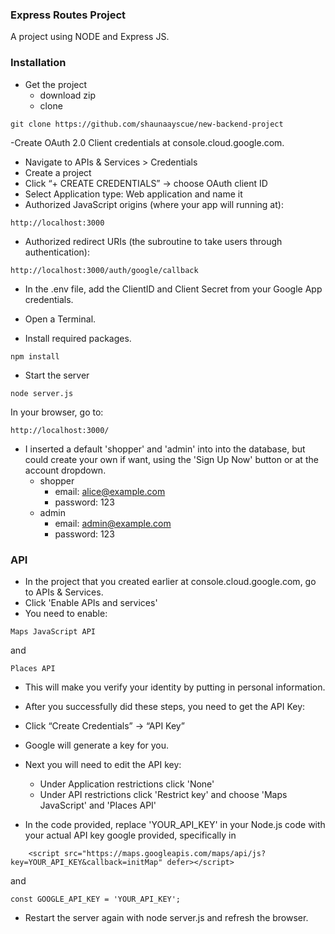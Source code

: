 ### Express Routes Project
A project using NODE and Express JS.

### Installation

- Get the project
  - download zip
  - clone
```
git clone https://github.com/shaunaayscue/new-backend-project
```

-Create OAuth 2.0 Client credentials at console.cloud.google.com.
- Navigate to APIs & Services > Credentials
- Create a project
- Click “+ CREATE CREDENTIALS” → choose OAuth client ID
- Select Application type: Web application and name it
- Authorized JavaScript origins (where your app will running at): 
```
http://localhost:3000
```
- Authorized redirect URIs (the subroutine to take users through authentication): 
```
http://localhost:3000/auth/google/callback
```
- In the .env file, add the ClientID and Client Secret from your Google App credentials.

- Open a Terminal.
- Install required packages.
```
npm install
```
- Start the server
```
node server.js
```
In your browser, go to:
```
http://localhost:3000/
```
- I inserted a default 'shopper' and 'admin' into into the database, but could create your own if want, using the 'Sign Up Now' button or at the account dropdown.
  - shopper
      - email: alice@example.com
      -  password: 123
  - admin
      - email: admin@example.com
      -  password: 123
### API
- In the project that you created earlier at console.cloud.google.com, go to APIs & Services. 
- Click 'Enable APIs and services'
- You need to enable:
```
Maps JavaScript API
```
and
```
Places API
```
- This will make you verify your identity by putting in personal information.
- After you successfully did these steps, you need to get the API Key:
- Click “Create Credentials” → “API Key”
- Google will generate a key for you.
- Next you will need to edit the API key:
  - Under Application restrictions click 'None'
  - Under API restrictions click 'Restrict key' and choose 'Maps JavaScript' and 'Places API'

- In the code provided, replace 'YOUR_API_KEY' in your Node.js code with your actual API key google provided, specifically in 
```
    <script src="https://maps.googleapis.com/maps/api/js?key=YOUR_API_KEY&callback=initMap" defer></script>
```
and 
```
const GOOGLE_API_KEY = 'YOUR_API_KEY';
```
- Restart the server again with node server.js and refresh the browser.

